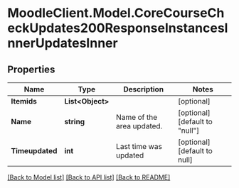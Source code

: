 # MoodleClient.Model.CoreCourseCheckUpdates200ResponseInstancesInnerUpdatesInner

## Properties

Name | Type | Description | Notes
------------ | ------------- | ------------- | -------------
**Itemids** | **List&lt;Object&gt;** |  | [optional] 
**Name** | **string** | Name of the area updated. | [optional] [default to "null"]
**Timeupdated** | **int** | Last time was updated | [optional] [default to null]

[[Back to Model list]](../README.md#documentation-for-models) [[Back to API list]](../README.md#documentation-for-api-endpoints) [[Back to README]](../README.md)

